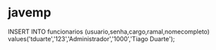 # javemp

INSERT INTO funcionarios (usuario,senha,cargo,ramal,nomecompleto) values('tduarte','123','Administrador','1000','Tiago Duarte');
